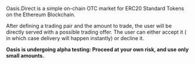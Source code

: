 Oasis.Direct is a simple on-chain OTC market for ERC20 Standard Tokens on the Ethereum Blockchain. 

After defining a trading pair and the amount to trade, the user will be directly served with a possible trading offer. The user can either accept it ( in which case delivery will happen instantly) or decline it.

**Oasis is undergoing alpha testing: Proceed at your own risk, and use only small amounts.**
